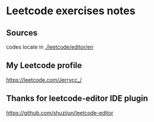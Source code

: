 # Leetcode exercises notes

## Sources

codes locate in [./leetcode/editor/en](./leetcode/editor/en)

## My Leetcode profile

https://leetcode.com/Jerrycc_/

## Thanks for leetcode-editor IDE plugin

https://github.com/shuzijun/leetcode-editor
